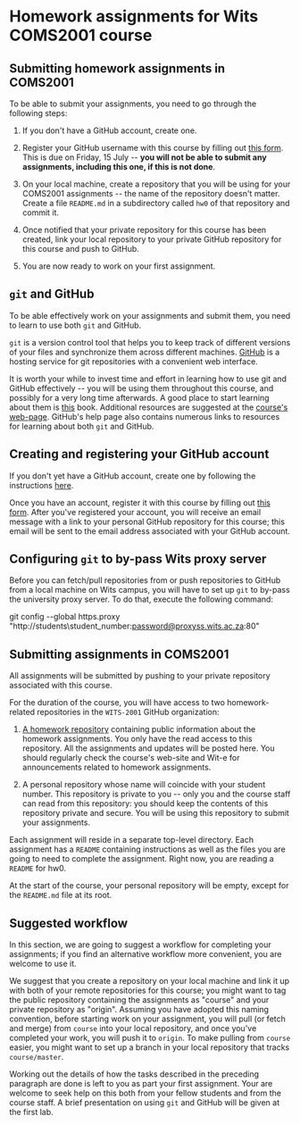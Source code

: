 # Homework assignments for Wits COMS2001 course #

## Submitting homework assignments in COMS2001 ##

To be able to submit your assignments, you need to go through the
following steps:

1. If you don't have a GitHub account, create one.

2. Register your GitHub username with this course by filling out [this
form](http://goo.gl/GB61cF).  This is due on Friday, 15
July -- **you will not be able to submit any assignments,
including this one, if this is not done**.

3. On your local machine, create a repository that you will be using
for your COMS2001 assignments -- the name of the repository doesn't
matter. Create a file `README.md` in a subdirectory called `hw0` of
that repository and commit it.

4. Once notified that your private repository for this course has been
created, link your local repository to your private GitHub repository
for this course and push to GitHub.

5. You are now ready to work on your first assignment.

## `git` and GitHub

To be able effectively work on your assignments and submit them, you
need to learn to use both `git` and GitHub.

`git` is a version control tool that helps you to keep track of
different versions of your files and synchronize them across different
machines. [GitHub](https://github.com) is a hosting service for git
repositories with a convenient web interface.

It is worth your while to invest time and effort in learning how to
use git and GitHub effectively -- you will be using them throughout
this course, and possibly for a very long time afterwards. A good
place to start learning about them is
[this](http://git-scm.com/book/en/v2) book. Additional resources are
suggested at the [course's
web-page](http://www.cs.wits.ac.za/~dmitry/coms2001/).  GitHub's help
page also contains numerous links to resources for learning about both
`git` and GitHub.

## Creating and registering your GitHub account

If you don't yet have a GitHub account, create one by following the
instructions [here](https://help.github.com/articles/set-up-git/).

Once you have an account, register it with this course by filling out
[this form](http://goo.gl/GB61cF).  After you've registered your
account, you will receive an email message with a link to your
personal GitHub repository for this course; this email will be sent to
the email address associated with your GitHub account.

## Configuring `git` to by-pass Wits proxy server

Before you can fetch/pull repositories from or push repositories to
GitHub from a local machine on Wits campus, you will have to set up
`git` to by-pass the university proxy server.  To do that, execute the
following command:

git config --global https.proxy
"http://students\student_number:password@proxyss.wits.ac.za:80"

## Submitting assignments in COMS2001

All assignments will be submitted by pushing to your private
repository associated with this course.

For the duration of the course, you will have access to two
homework-related repositories in the `WITS-2001` GitHub organization:

1. [A homework repository](https://github.com/WITS-COMS2001/hw)
containing public information about the homework assignments. You only
have the read access to this repository.  All the assignments and
updates will be posted here. You should regularly check the course's
web-site and Wit-e for announcements related to homework assignments.

2. A personal repository whose name will coincide with your student
number.  This repository is private to you -- only you and the course
staff can read from this repository: you should keep the contents of
this repository private and secure.  You will be using this repository
to submit your assignments.

Each assignment will reside in a separate top-level directory. Each
assignment has a `README` containing instructions as well as the files
you are going to need to complete the assignment. Right now, you are
reading a `README` for hw0.

At the start of the course, your personal repository will be empty,
except for the `README.md` file at its root.

## Suggested workflow

In this section, we are going to suggest a workflow for completing
your assignments; if you find an alternative workflow more convenient,
you are welcome to use it.

We suggest that you create a repository on your local machine and link
it up with both of your remote repositories for this course; you might
want to tag the public repository containing the assignments as
"course" and your private repository as "origin". Assuming you have
adopted this naming convention, before starting work on your
assignment, you will pull (or fetch and merge) from `course` into your
local repository, and once you've completed your work, you will push
it to `origin`. To make pulling from `course` easier, you might want
to set up a branch in your local repository that tracks
`course/master`.

Working out the details of how the tasks described in the preceding
paragraph are done is left to you as part your first assignment. Your
are welcome to seek help on this both from your fellow students and
from the course staff. A brief presentation on using `git` and GitHub
will be given at the first lab.


